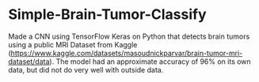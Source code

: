 # Simple-Brain-Tumor-Classify
Made a CNN using TensorFlow Keras on Python that detects brain tumors using a public MRI Dataset from Kaggle (https://www.kaggle.com/datasets/masoudnickparvar/brain-tumor-mri-dataset/data).
The model had an approximate accuracy of 96% on its own data, but did not do very well with outside data.
